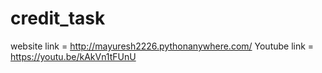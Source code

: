 # credit_task
website link = http://mayuresh2226.pythonanywhere.com/
Youtube link = https://youtu.be/kAkVn1tFUnU
